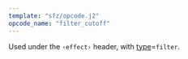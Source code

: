 ```yaml
---
template: "sfz/opcode.j2"
opcode_name: "filter_cutoff"
---
```

Used under the `‹effect›` header, with [type]=`filter`.


[type]: type.md#filter
